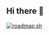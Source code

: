 ## Hi there 👋
[![roadmap.sh](https://roadmap.sh/card/wide/6662a34fe724e39e4df74291?variant=dark&roadmaps=javascript)](https://roadmap.sh)
<!--
**Prakash-Kushwaha/Prakash-Kushwaha** is a ✨ _special_ ✨ repository because its `README.md` (this file) appears on your GitHub profile.

Here are some ideas to get you started:

- 🔭 I’m currently working on ...
- 🌱 I’m currently learning ...
- 👯 I’m looking to collaborate on ...
- 🤔 I’m looking for help with ...
- 💬 Ask me about ...
- 📫 How to reach me: ...
- 😄 Pronouns: ...
- ⚡ Fun fact: ...
-->
